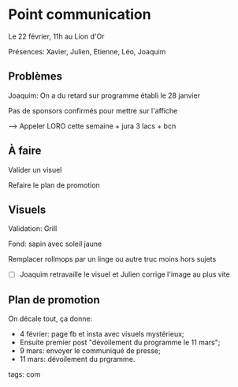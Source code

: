 # Point communication

Le 22 février, 11h au Lion d'Or

Présences: Xavier, Julien, Etienne, Léo, Joaquim

## Problèmes

Joaquim: On a du retard sur programme établi le 28 janvier

Pas de sponsors confirmés pour mettre sur l'affiche

--> Appeler LORO cette semaine + jura 3 lacs + bcn

## À faire

Valider un visuel

Refaire le plan de promotion

## Visuels

Validation: Grill

Fond: sapin avec soleil jaune

Remplacer rollmops par un linge ou autre truc moins hors sujets

- [ ] Joaquim retravaille le visuel et Julien corrige l'image au plus vite

## Plan de promotion

On décale tout, ça donne:

* 4 février: page fb et insta avec visuels mystérieux;
* Ensuite premier post "dévoilement du programme le 11 mars";
* 9 mars: envoyer le communiqué de presse;
* 11 mars: dévoilement du prgramme.



tags: com